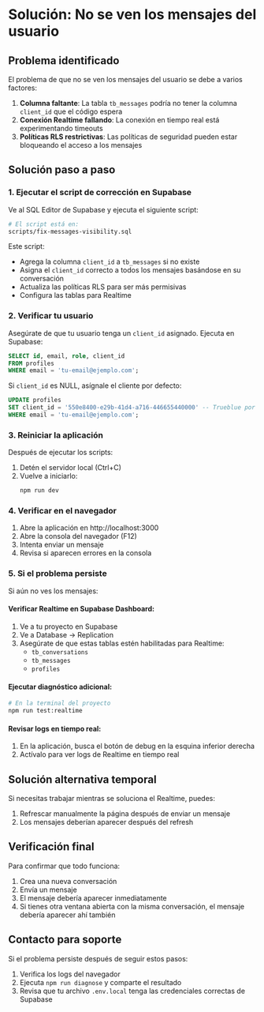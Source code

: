 # Solución: No se ven los mensajes del usuario

## Problema identificado

El problema de que no se ven los mensajes del usuario se debe a varios factores:

1. **Columna faltante**: La tabla `tb_messages` podría no tener la columna `client_id` que el código espera
2. **Conexión Realtime fallando**: La conexión en tiempo real está experimentando timeouts
3. **Políticas RLS restrictivas**: Las políticas de seguridad pueden estar bloqueando el acceso a los mensajes

## Solución paso a paso

### 1. Ejecutar el script de corrección en Supabase

Ve al SQL Editor de Supabase y ejecuta el siguiente script:

```bash
# El script está en:
scripts/fix-messages-visibility.sql
```

Este script:
- Agrega la columna `client_id` a `tb_messages` si no existe
- Asigna el `client_id` correcto a todos los mensajes basándose en su conversación
- Actualiza las políticas RLS para ser más permisivas
- Configura las tablas para Realtime

### 2. Verificar tu usuario

Asegúrate de que tu usuario tenga un `client_id` asignado. Ejecuta en Supabase:

```sql
SELECT id, email, role, client_id 
FROM profiles 
WHERE email = 'tu-email@ejemplo.com';
```

Si `client_id` es NULL, asígnale el cliente por defecto:

```sql
UPDATE profiles 
SET client_id = '550e8400-e29b-41d4-a716-446655440000' -- Trueblue por defecto
WHERE email = 'tu-email@ejemplo.com';
```

### 3. Reiniciar la aplicación

Después de ejecutar los scripts:

1. Detén el servidor local (Ctrl+C)
2. Vuelve a iniciarlo:
   ```bash
   npm run dev
   ```

### 4. Verificar en el navegador

1. Abre la aplicación en http://localhost:3000
2. Abre la consola del navegador (F12)
3. Intenta enviar un mensaje
4. Revisa si aparecen errores en la consola

### 5. Si el problema persiste

Si aún no ves los mensajes:

#### Verificar Realtime en Supabase Dashboard:

1. Ve a tu proyecto en Supabase
2. Ve a Database → Replication
3. Asegúrate de que estas tablas estén habilitadas para Realtime:
   - `tb_conversations`
   - `tb_messages`
   - `profiles`

#### Ejecutar diagnóstico adicional:

```bash
# En la terminal del proyecto
npm run test:realtime
```

#### Revisar logs en tiempo real:

1. En la aplicación, busca el botón de debug en la esquina inferior derecha
2. Actívalo para ver logs de Realtime en tiempo real

## Solución alternativa temporal

Si necesitas trabajar mientras se soluciona el Realtime, puedes:

1. Refrescar manualmente la página después de enviar un mensaje
2. Los mensajes deberían aparecer después del refresh

## Verificación final

Para confirmar que todo funciona:

1. Crea una nueva conversación
2. Envía un mensaje
3. El mensaje debería aparecer inmediatamente
4. Si tienes otra ventana abierta con la misma conversación, el mensaje debería aparecer ahí también

## Contacto para soporte

Si el problema persiste después de seguir estos pasos:

1. Verifica los logs del navegador
2. Ejecuta `npm run diagnose` y comparte el resultado
3. Revisa que tu archivo `.env.local` tenga las credenciales correctas de Supabase

